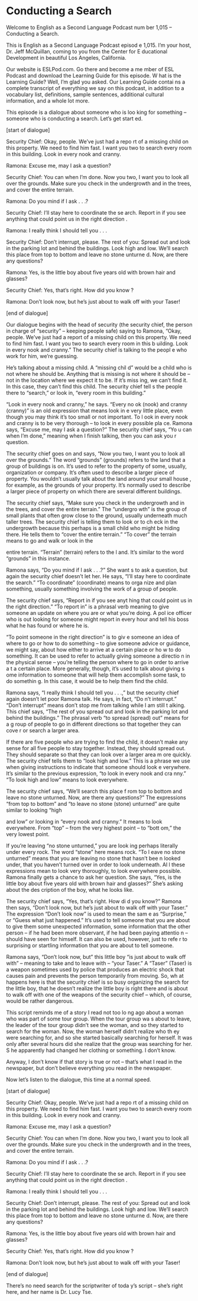 # Conducting a Search

Welcome to English as a Second Language Podcast num ber 1,015 – Conducting a Search.

This is English as a Second Language Podcast episod e 1,015. I’m your host, Dr. Jeff McQuillan, coming to you from the Center for E ducational Development in beautiful Los Angeles, California.

Our website is ESLPod.com. Go there and become a me mber of ESL Podcast and download the Learning Guide for this episode. W hat is the Learning Guide? Well, I’m glad you asked. Our Learning Guide contai ns a complete transcript of everything we say on this podcast, in addition to a  vocabulary list, definitions, sample sentences, additional cultural information, and a whole lot more.

This episode is a dialogue about someone who is loo king for something – someone who is conducting a search. Let’s get start ed.

[start of dialogue]

Security Chief: Okay, people. We’ve just had a repo rt of a missing child on this property. We need to find him fast. I want you two to search every room in this building. Look in every nook and cranny.

Ramona: Excuse me, may I ask a question?

Security Chief: You can when I’m done. Now you two,  I want you to look all over the grounds. Make sure you check in the undergrowth  and in the trees, and cover the entire terrain.

Ramona: Do you mind if I ask . . .?

Security Chief: I’ll stay here to coordinate the se arch. Report in if you see anything that could point us in the right direction .

Ramona: I really think I should tell you . . .

Security Chief: Don’t interrupt, please. The rest of you: Spread out and look in the parking lot and behind the buildings. Look high  and low. We’ll search this place from top to bottom and leave no stone unturne d. Now, are there any questions?

Ramona: Yes, is the little boy about five years old  with brown hair and glasses?

Security Chief: Yes, that’s right. How did you know ?

Ramona: Don’t look now, but he’s just about to walk  off with your Taser!

[end of dialogue]

Our dialogue begins with the head of security (the security chief, the person in charge of “security” – keeping people safe) saying to Ramona, “Okay, people. We’ve just had a report of a missing child on this property. We need to find him fast. I want you two to search every room in this b uilding. Look in every nook and cranny.” The security chief is talking to the peopl e who work for him, we’re guessing.

He’s talking about a missing child. A “missing chil d” would be a child who is not where he should be. Anything that is missing is not  where it should be – not in the location where we expect it to be. If it’s miss ing, we can’t find it. In this case, they can’t find this child. The security chief tell s the people there to “search,” or look in, “every room in this building.”

“Look in every nook and cranny,” he says. “Every no ok (nook) and cranny (cranny)” is an old expression that means look in e very little place, even though you may think it’s too small or not important. To l ook in every nook and cranny is to be very thorough – to look in every possible pla ce. Ramona says, “Excuse me, may I ask a question?” The security chief says, “Yo u can when I’m done,” meaning when I finish talking, then you can ask you r question.

The security chief goes on and says, “Now you two, I want you to look all over the grounds.” The word “grounds” (grounds) refers to the land that a group of buildings is on. It’s used to refer to the property  of some, usually, organization or company. It’s often used to describe a larger piece  of property. You wouldn’t usually talk about the land around your small house , for example, as the grounds of your property. It’s normally used to describe a larger piece of property on which there are several different buildings.

The security chief says, “Make sure you check in the undergrowth and in the trees, and cover the entire terrain.” The “undergro wth” is the group of small plants that often grow close to the ground, usually  underneath much taller trees. The security chief is telling them to look or to ch eck in the undergrowth because this perhaps is a small child who might be hiding there. He tells them to “cover the entire terrain.” “To cover” the terrain means to go and walk or look in the

entire terrain. “Terrain” (terrain) refers to the l and. It’s similar to the word “grounds” in this instance.

Ramona says, “Do you mind if I ask . . .?” She want s to ask a question, but again the security chief doesn’t let her. He says, “I’ll stay here to coordinate the search.” “To coordinate” (coordinate) means to orga nize and plan something, usually something involving the work of a group of people.

The security chief says, “Report in if you see anyt hing that could point us in the right direction.” “To report in” is a phrasal verb meaning to give someone an update on where you are or what you’re doing. A pol ice officer who is out looking for someone might report in every hour and tell his  boss what he has found or where he is.

“To point someone in the right direction” is to giv e someone an idea of where to go or how to do something – to give someone advice or guidance, we might say, about how either to arrive at a certain place or ho w to do something. It can be used to refer to actually giving someone a directio n in the physical sense – you’re telling the person where to go in order to arrive a t a certain place. More generally, though, it’s used to talk about giving s ome information to someone that will help them accomplish some task, to do somethin g. In this case, it would be to help them find the child.

Ramona says, “I really think I should tell you . . .,” but the security chief again doesn’t let poor Ramona talk. He says, in fact, “Do n’t interrupt.” “Don’t interrupt” means don’t stop me from talking while I am still t alking. This chief says, “The rest of you spread out and look in the parking lot and behind the buildings.” The phrasal verb “to spread (spread) out” means for a g roup of people to go in different directions so that together they can cove r or search a larger area.

If there are five people who are trying to find the  child, it doesn’t make any sense for all five people to stay together. Instead, they  should spread out. They should separate so that they can look over a larger area m ore quickly. The security chief tells them to “look high and low.” This is a phrase  we use when giving instructions to indicate that someone should look e verywhere. It’s similar to the previous expression, “to look in every nook and cra nny.” “To look high and low” means to look everywhere.

The security chief says, “We’ll search this place f rom top to bottom and leave no stone unturned. Now, are there any questions?” The expressions “from top to bottom” and “to leave no stone (stone) unturned” are quite similar to looking “high

and low” or looking in “every nook and cranny.” It means to look everywhere. From “top” – from the very highest point – to “bott om,” the very lowest point.

If you’re leaving “no stone unturned,” you are look ing perhaps literally under every rock. The word “stone” here means rock. “To l eave no stone unturned” means that you are leaving no stone that hasn’t bee n looked under, that you haven’t turned over in order to look underneath. Al l these expressions mean to look very thoroughly, to look everywhere possible. Ramona finally gets a chance to ask her question. She says, “Yes, is the little boy about five years old with brown hair and glasses?” She’s asking about the des cription of the boy, what he looks like.

The security chief says, “Yes, that’s right. How di d you know?” Ramona then says, “Don’t look now, but he’s just about to walk off with your Taser.” The expression “Don’t look now” is used to mean the sam e as “Surprise,” or “Guess what just happened.” It’s used to tell someone that  you are about to give them some unexpected information, some information that the other person – if he had been more observant, if he had been paying attentio n – should have seen for himself. It can also be used, however, just to refe r to surprising or startling information that you are about to tell someone.

Ramona says, “Don’t look now, but” this little boy “is just about to walk off with” – meaning to take and to leave with – “your Taser.” A  “Taser” (Taser) is a weapon sometimes used by police that produces an electric shock that causes pain and prevents the person temporarily from moving. So, wh at happens here is that the security chief is so busy organizing the search for  the little boy, that he doesn’t realize the little boy is right there and is about to walk off with one of the weapons of the security chief – which, of course, would be rather dangerous.

This script reminds me of a story I read not too lo ng ago about a woman who was part of some tour group. When the tour group wa s about to leave, the leader of the tour group didn’t see the woman, and so they  started to search for the woman. Now, the woman herself didn’t realize who th ey were searching for, and so she started basically searching for herself. It was only after several hours did she realize that the group was searching for her. S he apparently had changed her clothing or something. I don’t know.

Anyway, I don’t know if that story is true or not –  that’s what I read in the newspaper, but don’t believe everything you read in  the newspaper.

Now let’s listen to the dialogue, this time at a normal speed.

[start of dialogue]

Security Chief: Okay, people. We’ve just had a repo rt of a missing child on this property. We need to find him fast. I want you two to search every room in this building. Look in every nook and cranny.

Ramona: Excuse me, may I ask a question?

Security Chief: You can when I’m done. Now you two,  I want you to look all over the grounds. Make sure you check in the undergrowth  and in the trees, and cover the entire terrain.

Ramona: Do you mind if I ask . . .?

Security Chief: I’ll stay here to coordinate the se arch. Report in if you see anything that could point us in the right direction .

Ramona: I really think I should tell you . . .

Security Chief: Don’t interrupt, please. The rest of you: Spread out and look in the parking lot and behind the buildings. Look high  and low. We’ll search this place from top to bottom and leave no stone unturne d. Now, are there any questions?

Ramona: Yes, is the little boy about five years old  with brown hair and glasses?

Security Chief: Yes, that’s right. How did you know ?

Ramona: Don’t look now, but he’s just about to walk  off with your Taser!

[end of dialogue]

There’s no need search for the scriptwriter of toda y’s script – she’s right here, and her name is Dr. Lucy Tse.



